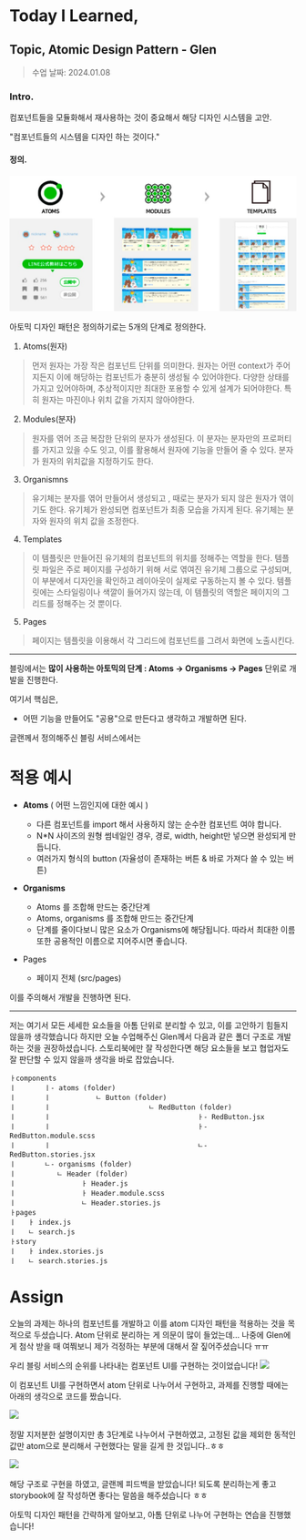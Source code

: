 # Today I Learned, 

## Topic, Atomic Design Pattern - Glen

> 수업 날짜: 2024.01.08

### Intro.

컴포넌트들을 모듈화해서 재사용하는 것이 중요해서 해당 디자인 시스템을 고안.

"컴포넌트들의 시스템을 디자인 하는 것이다."

#### 정의.

![Alt text](image.png)

아토믹 디자인 패턴은 정의하기로는 5개의 단계로 정의한다. 

1. Atoms(원자)

> 먼저 원자는 가장 작은 컴포넌트 단위를 의미한다. 원자는 어떤 context가 주어지든지 이에 해당하는 컴포넌트가 충분히 생성될 수 있어야한다. 다양한 상태를 가지고 있어야하며, 추상적이지만 최대한 포용할 수 있게 설계가 되어야한다. 특히 원자는 마진이나 위치 값을 가지지 않아야한다.


2. Modules(분자)

> 원자를 엮어 조금 복잡한 단위의 분자가 생성된다. 이 분자는 분자만의 프로퍼티를 가지고 있을 수도 잇고, 이를 활용해서 원자에 기능을 만들어 줄 수 있다. 분자가 원자의 위치값을 지정하기도 한다.

3. Organismns

> 유기체는 분자를 엮어 만들어서 생성되고 , 때로는 분자가 되지 않은 원자가 엮이기도 한다. 유기체가 완성되면 컴포넌트가 최종 모습을 가지게 된다. 유기체는 분자와 원자의 위치 값을 조정한다.

4. Templates

> 이 템플릿은 만들어진 유기체의 컴포넌트의 위치를 정해주는 역할을 한다. 템플릿 파일은 주로 페이지를 구성하기 위해 서로 엮여진 유기체 그룹으로 구성되며, 이 부분에서 디자인을 확인하고 레이아웃이 실제로 구동하는지 볼 수 있다. 템플릿에는 스타일링이나 색깔이 들어가지 않는데, 이 템플릿의 역할은 페이지의 그리드를 정해주는 것 뿐이다.

5. Pages

> 페이지는 템플릿을 이용해서 각 그리드에 컴포넌트를 그려서 화면에 노출시킨다. 

---

블링에서는 **많이 사용하는 아토믹의 단계 : Atoms → Organisms → Pages** 단위로 개발을 진행한다. 

여기서 핵심은, 
- 어떤 기능을 만들어도 "공용"으로 만든다고 생각하고 개발하면 된다.

글랜께서 정의해주신 블링 서비스에서는
# 적용 예시

- **Atoms** ( 어떤 느낌인지에 대한 예시 )
    - 다른 컴포넌트를 import 해서 사용하지 않는 순수한 컴포넌트 여야 합니다.
    - N*N 사이즈의 원형 썸네일인 경우, 경로, width, height만 넣으면 완성되게 만듭니다.
    - 여러가지 형식의 button (자율성이 존재하는 버튼 & 바로 가져다 쓸 수 있는 버튼)
- **Organisms**
    - Atoms 를 조합해 만드는 중간단계
    - Atoms, organisms 를 조합해 만드는 중간단계
    - 단계를 줄이다보니 많은 요소가 Organisms에 해당됩니다.
    따라서 최대한 이름또한 공용적인 이름으로 지어주시면 좋습니다.

- Pages
    - 페이지 전체 (src/pages)

이를 주의해서 개발을 진행하면 된다. 

----
저는 여기서 모든 세세한 요소들을 아톰 단위로 분리할 수 있고, 이를 고안하기 힘들지 않을까 생각했습니다
하지만 오늘 수업해주신 Glen께서 다음과 같은 폴더 구조로 개발하는 것을 권장하셨습니다.
스토리북에만 잘 작성한다면 해당 요소들을 보고 협업자도 잘 판단할 수 있지 않을까 생각을 바로 잡았습니다.

```
ㅏcomponents
ㅣ		ㅣ- atoms (folder)
ㅣ		ㅣ			ㄴ Button (folder)
ㅣ		ㅣ						 ㄴ RedButton (folder)
ㅣ		ㅣ 									 ㅏ- RedButton.jsx
ㅣ		ㅣ 									 ㅏ- RedButton.module.scss
ㅣ		ㅣ 									 ㄴ- RedButton.stories.jsx
ㅣ		ㄴ- organisms (folder)
ㅣ          ㄴ Header (folder)
ㅣ                ㅏ Header.js
ㅣ                ㅏ Header.module.scss
ㅣ                ㄴ Header.stories.js
ㅏpages
ㅣ   ㅏ index.js
ㅣ   ㄴ search.js
ㅏstory
ㅣ   ㅏ index.stories.js
ㅣ   ㄴ search.stories.js

```

# Assign
오늘의 과제는 하나의 컴포넌트를 개발하고 이를 atom 디자인 패턴을 적용하는 것을 목적으로 두셨습니다. Atom 단위로 분리하는 게 의문이 많이 들었는데... 나중에 Glen에게 첨삭 받을 때 여쭤보니 제가 걱정하는 부분에 대해서 잘 짚어주셨습니다 ㅠㅠ

우리 블링 서비스의 순위를 나타내는 컴포넌트 UI를 구현하는 것이었습니다!
![](https://velog.velcdn.com/images/osohyun0224/post/ac39612b-29b2-4284-aa54-a5bc9d959e75/image.png)

이 컴포넌트 UI를 구현하면서 atom 단위로 나누어서 구현하고, 과제를 진행할 때에는 아래의 생각으로 코드를 짰습니다.


![](https://velog.velcdn.com/images/osohyun0224/post/69c38899-d1f6-4f4f-85d4-7fdf28b5deba/image.png)

정말 지저분한 설명이지만 총 3단계로 나누어서 구현하였고, 고정된 값을 제외한 동적인 값만 atom으로 분리해서 구현했다는 말을 길게 한 것입니다..ㅎㅎ

![](https://velog.velcdn.com/images/osohyun0224/post/e80fa14c-29fe-48f9-8541-5fe0f2586648/image.png)

해당 구조로 구현을 하였고, 글랜께 피드백을 받았습니다!
되도록 분리하는게 좋고 storybook에 잘 작성하면 좋다는 말씀을 해주셨습니다 ㅎㅎ

아토믹 디자인 패턴을 간략하게 알아보고, 아톰 단위로 나누어 구현하는 연습을 진행했습니다!
